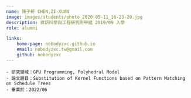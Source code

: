 ```yaml
---
name: 陳子軒 CHEN,ZI-XUAN
image: images/students/photo_2020-05-11_16-23-20.jpg
description: 資訊科學與工程研究所甲組 2019/09 入學
role: alumni

links:
    home-page: nobodyzxc.github.io
    email: nobodyzxc.tw@gmail.com
    github: nobodyzxc
---
```

    - 研究領域：GPU Programming, Polyhedral Model
    - 論文題目：Substitution of Kernel Functions based on Pattern Matching on Schedule Trees
	- 畢業於：2022/06

